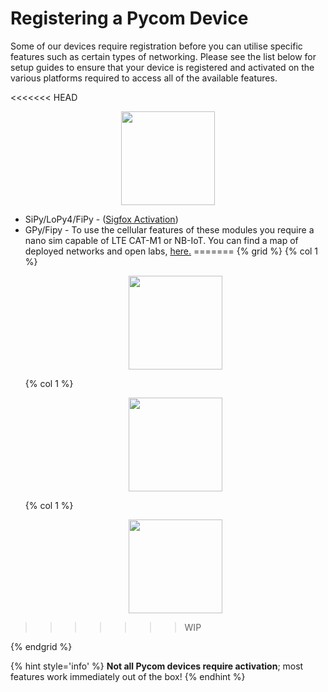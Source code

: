 # Registering a Pycom Device

Some of our devices require registration before you can utilise specific
features such as certain types of networking. Please see the list below for
setup guides to ensure that your device is registered and activated on the
various platforms required to access all of the available features.

<<<<<<< HEAD
<p align="center"><img src ="../../../img/sigfox-logo.png" width="150"></p>

- SiPy/LoPy4/FiPy - ([Sigfox Activation](../tutorials/sigfox/register.md))
- GPy/Fipy - To use the cellular features of these modules you require a nano
sim capable of LTE CAT-M1 or NB-IoT. You can find a map of deployed networks
and open labs, [here.](https://www.gsma.com/iot/deployment-map/#deployments)
=======
{% grid %}
  {% col 1 %}<a href="./registration/sigfox.md"><p align="center"><img src="../../../img/sigfox-logo.png" height="150"></p></a>
  {% col 1 %}<a href="./registration/lora.md"><p align="center"><img src="../../../img/lorawan_logo.png" height="150"></p></a>
  {% col 1 %}<a href="./registration/cellular.md"><p align="center"><img src="../../../img/catm1_nb-iot-logo.png" height="150"></p></a>
>>>>>>> WIP

{% endgrid %}

{% hint style='info' %}
**Not all Pycom devices require activation**; most features work immediately out of the box!
{% endhint %}
